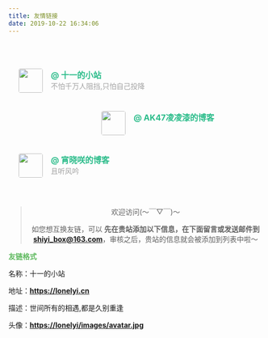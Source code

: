 ```yaml
---
title: 友情链接
date: 2019-10-22 16:34:06
---
```

<html>
 <head></head>
 <body>
  <div class="post-block page" style="opacity: 1; display: block;">
   <header class="post-header" style="opacity: 1; display: block; transform: translateY(0px);">
    <div class="post-meta"></div>
   </header>
   <div class="post-body" style="opacity: 1; display: block; transform: translateY(0px);">
    <div id="links">
     <style>.links-content{margin-top:1rem}.link-navigation::after{content:" ";display:block;clear:both}.card{width:300px;font-size:1rem;padding:10px 20px;border-radius:4px;transition-duration:.15s;margin-bottom:1rem;display:flex}.card:nth-child(odd){float:left}.card:nth-child(even){float:right}.card:hover{transform:scale(1.1);box-shadow:0 2px 6px 0 rgba(0,0,0,.12),0 0 6px 0 rgba(0,0,0,.04)}.card a{border:none}.card .ava{width:3rem!important;height:3rem!important;margin:0!important;margin-right:1em!important;border-radius:4px}.card .card-header{font-style:italic;overflow:hidden;width:236px}.card .card-header a{font-style:normal;color:#2bbc8a;font-weight:700;text-decoration:none}.card .card-header a:hover{color:#d480aa;text-decoration:none}.card .card-header .info{font-style:normal;color:#a3a3a3;font-size:14px;min-width:0;text-overflow:ellipsis;overflow:hidden;white-space:nowrap}</style>
     <div class="links-content">
      <div class="link-navigation">
       <div class="card">
        <a class="fancybox fancybox.image" href="https://www.lonelyi.cn/images/avatar.jpg" itemscope="" itemtype="http://schema.org/ImageObject" itemprop="url" data-fancybox="default" rel="default"><img class="ava" src="https://www.lonelyi.cn/images/avatar.jpg" /></a>
        <div class="card-header">
         <div>
          <a href="https://www.lonelyi.cn" target="_blank" rel="external nofollow noopener noreferrer">@ 十一的小站</a>
         </div>
         <div class="info">
        不怕千万人阻挡,只怕自己投降
         </div>
        </div>
       </div>   
	   <div class="card">
        <a class="fancybox fancybox.image" href="https://www.ak47007.cn/007.jpg" itemscope="" itemtype="http://schema.org/ImageObject" itemprop="url" data-fancybox="default" rel="default"><img class="ava" src="https://www.ak47007.cn/007.jpg" /></a>
        <div class="card-header">
         <div>
          <a href="https://www.ak47007.cn" target="_blank" rel="external nofollow noopener noreferrer">@ AK47凌凌漆的博客</a>
         </div>
         <div class="info">
         </div>
        </div>
       </div>
	    <div class="card">
        <a class="fancybox fancybox.image" href="http://aisakaki.com/images/apple-touch-icon-next.png" itemscope="" itemtype="http://schema.org/ImageObject" itemprop="url" data-fancybox="default" rel="default"><img class="ava" src="http://aisakaki.com/images/apple-touch-icon-next.png" /></a>
        <div class="card-header">
         <div>
          <a href="https://www.aisakaki.com" target="_blank" rel="external nofollow noopener noreferrer">@ 宵晓咲的博客</a>
         </div>
         <div class="info">
		 且听风吟
         </div>
        </div>
       </div>
 </div>
      <div style="text-align:center">
       <br />
	    <blockquote class="blockquote-center">
		<!--   <strong> 发送邮件到<a class = "a" href ="mailto:shiyi_box@163.com">shiyi_box@163.com</a> 格式如下 </strong> -->
		  <div class="note info">
			<p>欢迎访问(～￣▽￣)～</p>
		</div>
		  <p>如您想互换友链，可以 <strong>先在贵站添加以下信息，在下面留言或发送邮件到<a class = "a" href ="mailto:shiyi_box@163.com">shiyi_box@163.com</a></strong>，审核之后，贵站的信息就会被添加到列表中啦～</p>
		 </blockquote>
      </div>
	    <div class="note success">
		   <p><strong><font color="#5cb85c">友链格式</font></strong></p>
		   <p>名称：十一的小站</p>
		   <p>地址：<strong><a class = "a" href="https://lonelyi.cn">https://lonelyi.cn</a></strong></p>
		   <p>描述：世间所有的相遇,都是久别重逢</p>
		   <p>头像：<strong><a class = "a" href="https://lonelyi.cn/images/avatar.jpg">https://lonelyi/images/avatar.jpg</a></strong></p>
		</div>
     <!-- <blockquote class="note success">
       <h2 id="友链格式"><a href="#友链格式" class="headerlink" title="友链格式"></a>友链格式</h2>
       <ol>
        <li>网站名称：十一的小站</li>
        <li>网站地址：<a href="https://lonelyi.cn">https://lonelyi.cn</a></li>
        <li>网站描述：世间所有的相遇,都是久别重逢</li>
        <li>网站Logo/头像：<strong><a class = "a" href="https://lonelyi.cn/images/avatar.jpg">https://lonelyi.cn/images/avatar.jpg</a></strong></li>
       </ol>
      </blockquote> -->
     </div>
    </div>
   </div>
  </div>
 </body>
</html>